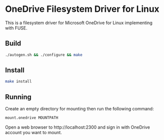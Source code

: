 # OneDrive Filesystem Driver for Linux

This is a filesystem driver for Microsoft OneDrive for Linux implementing with
FUSE.

## Build

```sh
./autogen.sh && ./configure && make
```

## Install

```sh
make install
```

## Running

Create an empty directory for mounting then run the following command:

```sh
mount.onedrive MOUNTPATH
```

Open a web browser to http://localhost:2300 and sign in with OneDrive account
you want to mount.
